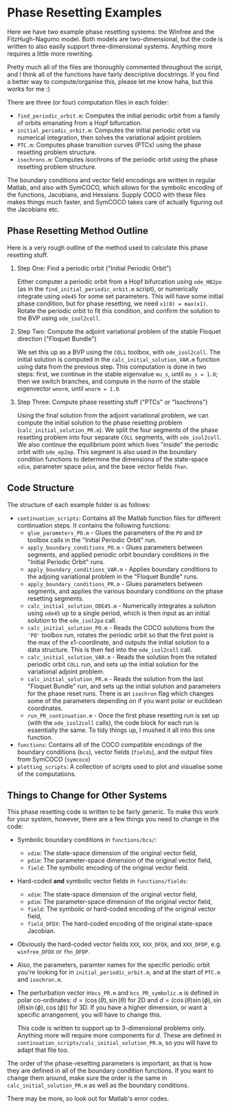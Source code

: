 # Phase Resetting Examples

Here we have two example phase resetting systems: the Winfree and the FitzHugh-Nagumo model. Both models are two-dimensional, but the code is written to also easily support three-dimensional systems. Anything more requires a little more rewriting.

Pretty much all of the files are thoroughly commented throughout the script, and I think all of the functions have fairly descriptive docstrings. If you find a better way to compute/organise this, please let me know haha, but this works for me :)

There are three (or four) computation files in each folder:
- `find_periodic_orbit.m`: Computes the initial periodic orbit from a family of orbits emanating from a Hopf bifurcation.
- `initial_periodic_orbit.m`: Computes the initial periodic orbit via numerical integration, then solves the variational adjoint problem.
- `PTC.m`: Computes phase transition curves (PTCs) using the phase resetting problem structure.
- `isochrons.m`: Computes isochrons of the periodic orbit using the phase resetting problem structure.
  
The boundary conditions and vector field encodings are written in regular Matlab, and also with SymCOCO, which allows for the symbolic encoding of the functions, Jacobians, and Hessians. Supply COCO with these files makes things much faster, and SymCOCO takes care of actually figuring out the Jacobians etc.

## Phase Resetting Method Outline
Here is a very rough outline of the method used to calculate this phase resetting stuff.

1. Step One: Find a periodic orbit ("Initial Periodic Orbit")
   
   Either computer a periodic orbit from a Hopf bifurcation using `ode_HB2po` (as in the `find_initial_periodic_orbit.m` script), or numerically integrate using `ode45` for some set parameters. This will have some initial phase condition, but for phase resetting, we need `x1(0) = max(x1)`. Rotate the periodic orbit to fit this condition, and confirm the solution to the BVP using `ode_isol2coll`.

2. Step Two: Compute the adjoint variational problem of the stable Floquet direction ("Floquet Bundle")
   
   We set this up as a BVP using the `COLL` toolbox, with `ode_isol2coll`. The initial solution is computed in the `calc_initial_solution_VAR.m` function using data from the previous step. This computation is done in two steps: first, we continue in the stable eigenvalue `mu_s`, until `mu_s = 1.0`; then we switch branches, and compute in the norm of the stable eigenvector `wnorm`, until `wnorm = 1.0`.

3. Step Three: Compute phase resetting stuff ("PTCs" or "Isochrons")
   
   Using the final solution from the adjoint variational problem, we can compute the initial solution to the phase resetting problem (`calc_initial_solution_PR.m`). We split the four segments of the phase resetting problem into four separate `COLL` segments, with `ode_isol2coll`. We also continue the equilibrium point which lives "inside" the periodic orbit with `ode_ep2ep`. This segment is also used in the boundary condition functions to determine the dimensions of the state-space `xdim`, parameter space `pdim`, and the base vector fields `fhan`.

## Code Structure
The structure of each example folder is as follows:

- `continuation_scripts`: Contains all the Matlab function files for different continuation steps. It contains the following functions:
  - `glue_parameters_PO.m` - Glues the parameters of the `PO` and `EP` toolbox calls in the "Initial Periodic Orbit" run.
  - `apply_boundary_conditions_PO.m` - Glues parameters between segments, and applied periodic orbit boundary conditions in the "Initial Periodic Orbit" runs.
  - `apply_boundary_conditions_VAR.m` - Applies boundary conditions to the adjoing variational problem in the "Floquet Bundle" runs.
  - `apply_boundary_conditions_PR.m` - Glues parameters between segments, and applies the various boundary conditions on the phase resetting segments.
  - `calc_initial_solution_ODE45.m` - Numerically integrates a solution using `ode45` up to a single period, which is then input as an initial solution to the `ode_isol2po` call.
  - `calc_initial_solution_PO.m` - Reads the COCO solutions from the `'PO'` toolbox run, rotates the periodic orbit so that the first point is the max of the x1-coordinate, and outputs the initial solution to a data structure. This is then fed into the `ode_isol2coll` call.
  - `calc_initial_solution_VAR.m` - Reads the solution from the rotated periodic orbit `COLL` run, and sets up the initial solution for the variational adjoint problem.
  - `calc_initial_solution_PR.m` - Reads the solution from the last "Floquet Bundle" run, and sets up the initial solution and parameters for the phase reset runs. There is an `isochron` flag which changes some of the parameters depending on if you want polar or euclidean coordinates.
  - `run_PR_continuation.m` - Once the first phase resetting run is set up (with the `ode_isol2coll` calls), the code block for each run is essentially the same. To tidy things up, I mushed it all into this one function.
- `functions`: Contains all of the COCO compatible encodings of the boundary conditions (`bcs`), vector fields (`fields`), and the output files from SymCOCO (`symcoco`)
- `plotting_scripts`: A collection of scripts used to plot and visualise some of the computations.


## Things to Change for Other Systems
This phase resetting code is written to be fairly generic. To make this work for your system, however, there are a few things you need to change in the code:

- Symbolic boundary conditions in `functions/bcs/`:
  - `xdim`: The state-space dimension of the original vector field,
  - `pdim`: The parameter-space dimension of the original vector field,
  - `field`: The symbolic encoding of the original vector field.
- Hard-coded **and** symbolic vector fields in `functions/fields`:
  - `xdim`: The state-space dimension of the original vector field,
  - `pdim`: The parameter-space dimension of the original vector field,
  - `field`: The symbolic or hard-coded encoding of the original vector field,
  - `field_DFDX`: The hard-coded encoding of the original state-space Jacobian.
- Obviously the hard-coded vector fields `XXX`, `XXX_DFDX`, and `XXX_DFDP`, e.g. `winfree_DFDX` or `fhn_DFDP`.
- Also, the parameters, paramter names for the specific periodic orbit you're looking for in `initial_periodic_orbit.m`, and at the start of `PTC.m` and `isochron.m`.
- The perturbation vector in`bcs_PR.m` and `bcs_PR_symbolic.m` is defined in polar co-ordinates: $d = (\cos(\theta), \sin(\theta)$ for 2D and $d = (\cos(\theta) \sin(\phi), \sin(\theta) \sin(\phi), \cos(\phi))$ for 3D. If you have a higher dimension, or want a specific arrangement, you will have to change this.
  
  This code is written to support up to 3-dimensional problems only. Anything more will require more components for $d$. These are defined in `continuation_scripts/calc_initial_solution_PR.m`, so you will have to adapt that file too.

The order of the phase-resetting parameters is important, as that is how they are defined in all of the boundary condition functions. If you want to change them around, make sure the order is the same in `calc_initial_solution_PR.m` as well as the boundary conditions.

There may be more, so look out for Matlab's error codes.